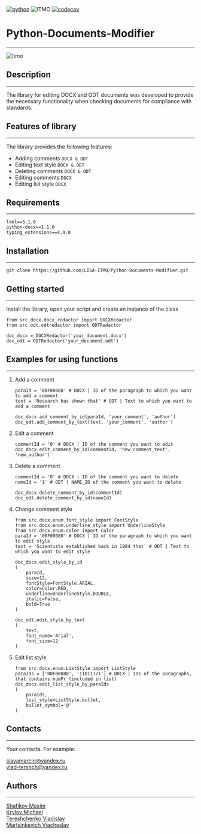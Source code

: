 [![python](https://badgen.net/badge/python/3.9|3.10|3.11/blue?icon=python)](https://www.python.org/)
![ITMO](https://raw.githubusercontent.com/aimclub/open-source-ops/43bb283758b43d75ec1df0a6bb4ae3eb20066323/badges/ITMO_badge_rus.svg)
[![codecov](https://codecov.io/gh/LISA-ITMO/Python-Documents-Modifier/graph/badge.svg?token=QA6VQJE7AY)](https://codecov.io/gh/LISA-ITMO/Python-Documents-Modifier)

# Python-Documents-Modifier

___
![itmo](https://camo.githubusercontent.com/b9e4dd42874893b566fbc4c77daa19012408f5b5411a0625bb6b1a8e0212b39f/68747470733a2f2f69746d6f2e72752f66696c652f70616765732f3231332f6c6f676f5f6e615f706c6173686b655f727573736b69795f62656c79792e706e67)
## Description

___
The library for editing DOCX and ODT documents was developed to provide the necessary functionality when checking documents for compliance with standards.

## Features of library

___
The library provides the following features:
* Adding comments ```DOCX & ODT```
* Editing text style ```DOCX & ODT```
* Deleting comments ```DOCX & ODT```
* Editing comments ```DOCX```
* Editing list style ```DOCX```

## Requirements

___
```
lxml==5.1.0
python-docx==1.1.0
typing_extensions==4.9.0
```

## Installation

___
```git clone https://github.com/LISA-ITMO/Python-Documents-Modifier.git```

## Getting started

___
Install the library, open your script and create an instance of the class
```pycon
from src.docx.docx_redactor import DOCXRedactor
from src.odt.odtredactor import ODTRedactor

doc_docx = DOCXRedactor('your_document.docx')
doc_odt = ODTRedactor('your_document.odt')
```

## Examples for using functions

___
1) Add a comment
    ```pycon
    paraId = '00F00080' # DOCX | ID of the paragraph to which you want to add a comment
    text = 'Research has shown that' # ODT | Text to which you want to add a comment
    
    doc_docx.add_comment_by_id(paraId, 'your_comment', 'author')
    doc_odt.add_comment_by_text(text, 'your_comment', 'author')
    ```
2) Edit a comment
    ```pycon
    commentId = '0' # DOCX | ID of the comment you want to edit
    doc_docx.edit_comment_by_id(commentId, 'new_comment_text', 'new_author')
    ```
3) Delete a comment
    ```pycon
    commentId = '0' # DOCX | ID of the comment you want to delete
    nameId = '1' # ODT | NAME_ID of the comment you want to delete
   
    doc_docx.delete_comment_by_id(commentId)
    doc_odt.delete_comment_by_id(nameId)
    ```
4) Change comment style
    ```pycon
    from src.docx.enum.font_style import FontStyle
    from src.docx.enum.underline_style import UnderlineStyle
    from src.docx.enum.color import Color
    paraId = '00F00080' # DOCX | ID of the paragraph to which you want to edit style
    text = 'Scientists established back in 1984 that' # ODT | Text to which you want to edit style
   
    doc_docx.edit_style_by_id
    (
        paraId,
        size=12,
        fontStyle=FontStyle.ARIAL,
        color=Color.RED,
        underline=UnderlineStyle.DOUBLE,
        italic=False,
        bold=True
    )
   
    doc_odt.edit_style_by_text
    (
        text,
        font_name='Arial',
        font_size=12
    )
    ```
5) Edit list style
    ```pycon
    from src.docx.enum.ListStyle import ListStyle
    paraIds = ['00F00080', '11D11171'] # DOCX | IDs of the paragraphs, that contains numPr (included in list)
    doc_docx.edit_list_style_by_paraIds
    (
        paraIds,
        list_style=ListStyle.bullet,
        bullet_symbol='@'
    )
    ```

## Contacts

___
Your contacts. For example:

slavamarcin@yandex.ru\
vlad-tershch@yandex.ru

## Authors

___
[Shafikov Maxim](https://github.com/MrAmfix)\
[Krylov Michael](https://github.com/Inf1nity2483)\
[Tereshchenko Vladislav](https://github.com/Vl-Tershch)\
[Martsinkevich Viacheslav](https://github.com/slavamarcin)